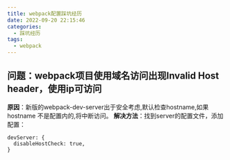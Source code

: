 ```yaml
---
title: webpack配置踩坑经历
date: 2022-09-20 22:15:46
categories:
  - 踩坑经历
tags:
  - webpack
---
```

## 问题：webpack项目使用域名访问出现Invalid Host header，使用ip可访问
**原因**：新版的webpack-dev-server出于安全考虑,默认检查hostname,如果hostname 不是配置内的,将中断访问。
**解决方法**：找到server的配置文件，添加配置：
```
devServer: {
  disableHostCheck: true,
}
```

